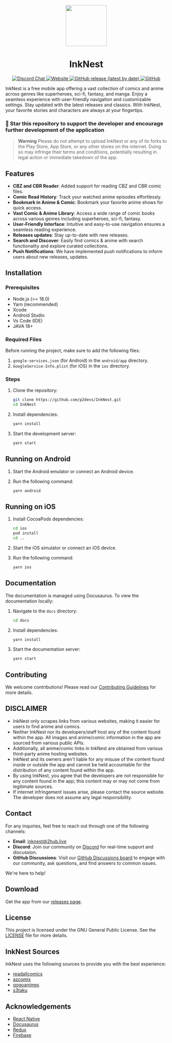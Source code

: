 <p align="center">
  <img src="./.github/readme-images/icon.png" align="center" width="128" />
<p>
  
<h1 align="center">
  InkNest
</h1>

<div align="center">
  <a href="https://discord.gg/WYwJefvWNT" style={{ marginRight: '10px', marginBottom: '10px' }}>
    <img alt="Discord Chat" src="https://img.shields.io/discord/1281938822275403817.svg?logo=discord&logoColor=white&logoWidth=20&labelColor=7289DA&label=Discord&color=17cf48">
  </a>
  <a href="https://p2devs.github.io/InkNest/" style={{ marginRight: '10px', marginBottom: '10px' }}>
    <img alt="Website" src="https://img.shields.io/badge/Website-000000?style=flat&logo=googlechrome&logoColor=white" >
  </a>
  <a href="https://github.com/p2devs/InkNest/releases/latest" style={{ marginRight: '10px', marginBottom: '10px' }}>
    <img alt="GitHub release (latest by date)" src="https://img.shields.io/github/v/release/p2devs/InkNest">
  </a>
  <a href="https://github.com/p2devs/InkNest/blob/main/LICENSE" style={{ marginRight: '10px', marginBottom: '10px' }}>
    <img alt="GitHub" src="https://img.shields.io/github/license/p2devs/InkNest">
  </a>
</div>

<p align="left">
  InkNest is a free mobile app offering a vast collection of comics and anime across genres like superheroes, sci-fi, fantasy, and manga. Enjoy a seamless experience with user-friendly navigation and customizable settings. Stay updated with the latest releases and classics. With InkNest, your favorite stories and characters are always at your fingertips.
</p>

### 🌟 Star this repository to support the developer and encourage further development of the application

> **Warning**
> Please do not attempt to upload InkNest or any of its forks to the Play Store, App Store, or any other stores on the internet. Doing so may infringe their terms and conditions, potentially resulting in legal action or immediate takedown of the app.

## Features

- **CBZ and CBR Reader**: Added support for reading CBZ and CBR comic files.
- **Comic Read History**: Track your watched anime episodes effortlessly.
- **Bookmark in Anime & Comic**: Bookmark your favorite anime shows for quick access.
- **Vast Comic & Anime Library**: Access a wide range of comic books across various genres including superheroes, sci-fi, fantasy.
- **User-Friendly Interface**: Intuitive and easy-to-use navigation ensures a seamless reading experience.
- **Releases updates**: Stay up-to-date with new releases.
- **Search and Discover**: Easily find comics & anime with search functionality and explore curated collections.
- **Push Notifications**: We have implemented push notifications to inform users about new releases, updates.

## Installation

### Prerequisites

- Node.js (>= 18.0)
- Yarn (recommended)
- Xcode
- Android Studio
- Vs Code (IDE)
- JAVA 18+

### Required Files

Before running the project, make sure to add the following files:

1. `google-services.json` (for Android) in the `android/app` directory.
2. `GoogleService-Info.plist` (for iOS) in the `ios` directory.

### Steps

1. Clone the repository:

   ```sh
   git clone https://github.com/p2devs/InkNest.git
   cd InkNest
   ```

2. Install dependencies:

   ```sh
   yarn install
   ```

3. Start the development server:

   ```sh
   yarn start
   ```

## Running on Android

1. Start the Android emulator or connect an Android device.
2. Run the following command:

   ```sh
   yarn android
   ```

## Running on iOS

1. Install CocoaPods dependencies:

   ```sh
   cd ios
   pod install
   cd ..
   ```

2. Start the iOS simulator or connect an iOS device.
3. Run the following command:

   ```sh
   yarn ios
   ```

## Documentation

The documentation is managed using Docusaurus. To view the documentation locally:

1. Navigate to the `docs` directory:

   ```sh
   cd docs
   ```

2. Install dependencies:

   ```sh
   yarn install
   ```

3. Start the documentation server:

   ```sh
   yarn start
   ```

## Contributing

We welcome contributions! Please read our [Contributing Guidelines](CONTRIBUTING.md) for more details.

## DISCLAIMER

- InkNest only scrapes links from various websites, making it easier for users to find anime and comics.
- Neither InkNest nor its developers/staff host any of the content found within the app. All images and anime/comic information in the app are sourced from various public APIs.
- Additionally, all anime/comic links in InkNest are obtained from various third-party anime hosting websites.
- InkNest and its owners aren't liable for any misuse of the content found inside or outside the app and cannot be held accountable for the distribution of any content found within the app.
- By using InkNest, you agree that the developers are not responsible for any content found in the app; this content may or may not come from legitimate sources.
- If internet infringement issues arise, please contact the source website. The developer does not assume any legal responsibility.

## Contact

For any inquiries, feel free to reach out through one of the following channels:

- **Email**: [inknest@2hub.live](mailto:inknest@2hub.live)
- **Discord**: Join our community on [Discord](https://discord.gg/WYwJefvWNT) for real-time support and discussion.
- **GitHub Discussions**: Visit our [GitHub Discussions board](https://github.com/p2devs/InkNest/discussions) to engage with our community, ask questions, and find answers to common issues.

We're here to help!

## Download

Get the app from our [releases page](https://github.com/p2devs/InkNest/releases).

## License

This project is licensed under the GNU General Public License. See the [LICENSE](LICENSE) file for more details.

## InkNest Sources

InkNest uses the following sources to provide you with the best experience:

- [readallcomics](https://readallcomics.com/)
- [azcomix](https://azcomix.me/)
- [gogoanimes](https://ww12.gogoanimes.fi/)
- [s3taku](https://s3taku.com/)

## Acknowledgements

- [React Native](https://reactnative.dev/)
- [Docusaurus](https://docusaurus.io/)
- [Redux](https://redux.js.org/)
- [Firebase](https://firebase.google.com/)
